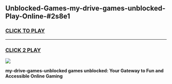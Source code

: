 
## Unblocked-Games-my-drive-games-unblocked-Play-Online-#2s8e1
<h3>
<a href="https://premium.freeplayer.one?title=my-drive-games-unblocked&ref=27F">CLICK TO PLAY</a></h3>
<hr>

<h3>
<a href="https://premium.freeplayer.one?title=my-drive-games-unblocked&ref=27F">CLICK 2 PLAY</a>
  
</h3>

<a href="https://premium.freeplayer.one?title=my-drive-games-unblocked&ref=27F"><img src="https://clearcache.store/games.png"></a>


**my-drive-games-unblocked games unblocked: Your Gateway to Fun and Accessible Online Gaming**
